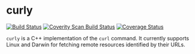 # curly

[![Build Status](https://img.shields.io/travis/r-rojo/curly.svg)](https://travis-ci.org/r-rojo/curly)
[![Coverity Scan Build Status](https://scan.coverity.com/projects/14639/badge.svg)](https://scan.coverity.com/projects/curly)
[![Coverage Status](https://coveralls.io/repos/github/r-rojo/curly/badge.svg?branch=master)](https://coveralls.io/github/r-rojo/curly?branch=master)


`curly` is a C++ implementation of the `curl` command. It currently supports Linux and Darwin for fetching remote resources identified by their URLs.
